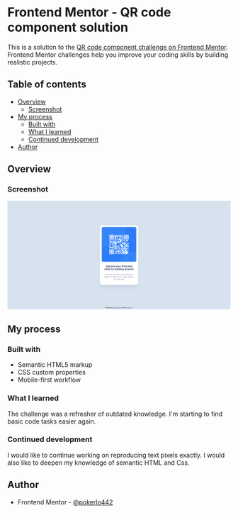 # Frontend Mentor - QR code component solution

This is a solution to the [QR code component challenge on Frontend Mentor](https://www.frontendmentor.io/challenges/qr-code-component-iux_sIO_H). Frontend Mentor challenges help you improve your coding skills by building realistic projects. 

## Table of contents

- [Overview](#overview)
  - [Screenshot](#screenshot)
- [My process](#my-process)
  - [Built with](#built-with)
  - [What I learned](#what-i-learned)
  - [Continued development](#continued-development)
- [Author](#author)


## Overview

### Screenshot

![alt text](design/Frontend-Mentor-QR-code-finished-Desktop.png)


## My process

### Built with

- Semantic HTML5 markup
- CSS custom properties
- Mobile-first workflow

### What I learned

The challenge was a refresher of outdated knowledge. I'm starting to find basic code tasks easier again. 

### Continued development

I would like to continue working on reproducing text pixels exactly. I would also like to deepen my knowledge of semantic HTML and Css. 


## Author

- Frontend Mentor - [@pokerlo442](https://www.frontendmentor.io/profile/yourusername)
